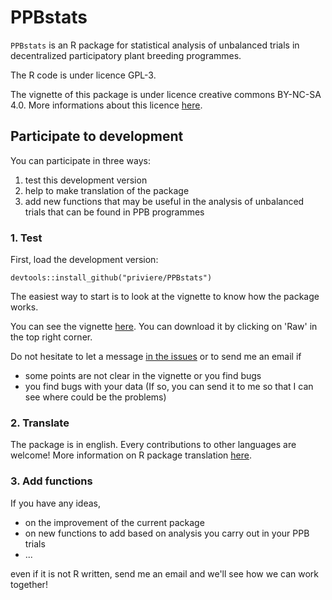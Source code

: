 # PPBstats

`PPBstats` is an R package for statistical analysis of unbalanced trials in decentralized participatory plant breeding programmes.

The R code is under licence GPL-3.

The vignette of this package is under licence creative commons BY-NC-SA 4.0. More informations about this licence [here](http://creativecommons.org/licenses/by-nc-sa/4.0/).


## Participate to development

You can participate in three ways:

1. test this development version
2. help to make translation of the package
3. add new functions that may be useful in the analysis of unbalanced trials that can be found in PPB programmes

### 1. Test

First, load the development version:

  `
  devtools::install_github("priviere/PPBstats")
  `

The easiest way to start is to look at the vignette to know how the package works.

You can see the vignette [here](https://github.com/priviere/PPBstats/blob/master/vignettes/PPBstats.pdf). You can download it by clicking on 'Raw' in the top right corner.

Do not hesitate to let a message [in the issues](https://github.com/priviere/PPBstats/issues) or to send me an email if

- some points are not clear in the vignette or you find bugs
- you find bugs with your data (If so, you can send it to me so that I can see where could be the problems)

### 2. Translate

The package is in english. 
Every contributions to other languages are welcome!
More information on R package translation [here](http://developer.r-project.org/Translations30.html).


### 3. Add functions

If you have any ideas, 

- on the improvement of the current package
- on new functions to add based on analysis you carry out in your PPB trials
- ...

even if it is not R written, send me an email and we'll see how we can work together!



